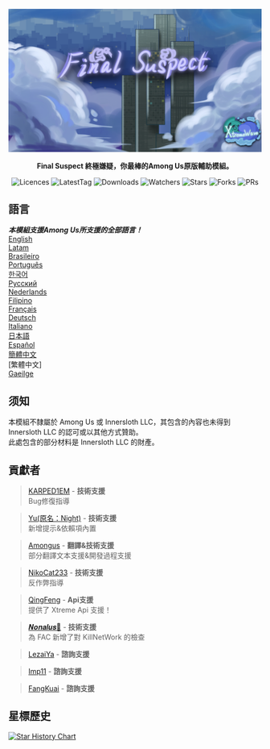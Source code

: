 <div align="center">

![FS-XW](Assets/LogoWithTeam.png)

**Final Suspect 終極嫌疑，你最棒的Among Us原版輔助模組。**

<img src="https://badgen.net/github/license/XtremeWave/FinalSuspect" alt="Licences">
<img src="https://badgen.net/github/tag/XtremeWave/FinalSuspect" alt="LatestTag">
<img src="https://badgen.net/github/assets-dl/XtremeWave/FinalSuspect" alt="Downloads">
<img src="https://badgen.net/github/watchers/XtremeWave/FinalSuspect" alt="Watchers">
<img src="https://badgen.net/github/stars/XtremeWave/FinalSuspect/" alt="Stars">
<img src="https://badgen.net/github/forks/XtremeWave/FinalSuspect" alt="Forks">
<img src="https://badgen.net/github/prs/XtremeWave/FinalSuspect" alt="PRs">

</div>

## 語言
***本模組支援Among Us所支援的全部語言！***<br>
[English](README.md) <br>
[Latam](README_es_LA.md)<br>
[Brasileiro](README_pt_BR.md)<br>
[Português](README_pt.md)<br>
[한국어](README_ko.md)<br>
[Русский](README_ru.md)<br>
[Nederlands](README_nl.md)<br>
[Filipino](README_tl.md)<br>
[Français](README_fr.md)<br>
[Deutsch](README_de.md)<br>
[Italiano](README_it.md)<br>
[日本語](README_ja.md)<br>
[Español](README_es.md)<br>
[簡體中文](README_zh.md)<br>
[繁體中文]<br>
[Gaeilge](README_ga.md)<br>

## 须知
本模組不隸屬於 Among Us 或 Innersloth LLC，其包含的內容也未得到 Innersloth LLC 的認可或以其他方式贊助。<br>
此處包含的部分材料是 Innersloth LLC 的財產。

## 貢獻者
>[KARPED1EM](https://github.com/KARPED1EM) - **技術支援**<br>
>Bug修復指導

>[Yu(原名：Night)](https://github.com/Night-GUA) - **技術支援**<br>
>新增提示&依賴項內置

>[Amongus](https://github.com/XiezibanWrite) - **翻譯&技術支援**<br>
>部分翻譯文本支援&開發過程支援

>[NikoCat233](https://github.com/NikoCat233) - **技術支援**<br>
>反作弊指導

> [QingFeng](https://github.com/QingFeng-awa) - **Api支援**<br>
>提供了 Xtreme Api 支援！

>[𝑵𝒐𝒏𝒂𝒍𝒖𝒔🍥](https://github.com/Reborn5537) - **技術支援**<br>
>為 FAC 新增了對 KillNetWork 的檢查

>[LezaiYa](https://github.com/LezaiYa1) - **諮詢支援**

>[Imp11](https://github.com/dabao40) - **諮詢支援**

>[FangKuai](https://github.com/FangKuaiYa) - **諮詢支援**

## 星標歷史
[![Star History Chart](https://api.star-history.com/svg?repos=XtremeWave/FinalSuspect&type=Date)](https://star-history.com/#XtremeWave/FinalSuspect&Date)